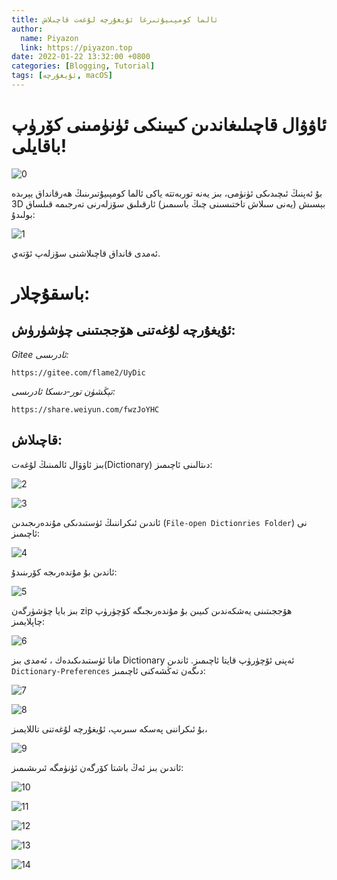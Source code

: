 ```yaml
---
title: ئالما كومپىيۇتىرغا ئ‍ۇيغۇرچە لۇغەت قاچىلاش
author:
  name: Piyazon
  link: https://piyazon.top
date: 2022-01-22 13:32:00 +0800
categories: [Blogging, Tutorial]
tags: [ئۇيغۇرچە, macOS]
---
```


<style>
@import url(/assets/css/uyghur.css);
</style>

# ئاۋۋال قاچىلىغاندىن كىيىنكى ئۈنۈمىنى كۆرۈپ باقايلى!

![0](/old-salon/uyghur-dictionary/640.webp)

بۇ ئەپنىڭ ئىچىدىكى ئۈنۈمى، بىز يەنە توربەتتە ياكى ئالما كومپىيۇتىرىنىڭ ھەرقانداق يېرىدە 3D بېسىش (يەنى سىلاش تاختىسىنى چىڭ باسىمىز) ئارقىلىق سۆزلەرنى تەرجىمە قىلساق بولىدۇ:



![1](/old-salon/uyghur-dictionary/640-1.webp)



ئەمدى قانداق قاچىلاشنى سۆزلەپ ئۆتەي.



# باسقۇچلار:



## ئۇيغۇرچە لۇغەتنى ھۆججىتىنى چۈشۈرۈش:

*Gitee ئادرىسى:*
```
https://gitee.com/flame2/UyDic
```
   

*تېڭشۈن تور-دىسكا ئادرىسى:*
```
https://share.weiyun.com/fwzJoYHC
```


## قاچىلاش:



بىز ئاۋۋال ئالمىنىڭ لۇغەت(Dictionary) دىتالىنى ئاچىمىز:



![2](/old-salon/uyghur-dictionary/640-2.webp)

![3](/old-salon/uyghur-dictionary/640-3.webp)



ئاندىن ئىكراننىڭ ئۈستىدىكى مۇندەرىجىدىن (`File-open Dictionries Folder`) نى ئاچىمىز:



![4](/old-salon/uyghur-dictionary/640-4.webp)



ئاندىن بۇ مۇندەرىجە كۆرىنىدۇ:



![5](/old-salon/uyghur-dictionary/640-5.webp)



بىز بايا چۈشۈرگەن zip ھۆججىتىنى يەشكەندىن كىيىن بۇ مۇندەرىجىگە كۆچۈرۈپ چاپلايمىز:



![6](/old-salon/uyghur-dictionary/640-6.webp)



مانا ئۈستىدىكىدەك ، ئەمدى بىز Dictionary ئەپنى ئۆچۈرۈپ قايتا ئاچىمىز. ئاندىن `Dictionary-Preferences` دىگەن تەڭشەكنى ئاچىمىز:

![7](/old-salon/uyghur-dictionary/640-new.webp)

![8](/old-salon/uyghur-dictionary/640-1-new.webp)



بۇ ئىكراننى پەسكە سىرىپ، ئۇيغۇرچە لۇغەتنى تاللايمىز، 



![9](/old-salon/uyghur-dictionary/640-2-new.webp)



ئاندىن بىز ئەڭ باشتا كۆرگەن ئۈنۈمگە ئىرىشىمىز:



![10](/old-salon/uyghur-dictionary/640.png)

![11](/old-salon/uyghur-dictionary/640-7.webp)

![12](/old-salon/uyghur-dictionary/640-1.png)

![13](/old-salon/uyghur-dictionary/640-8.webp)

![14](/old-salon/uyghur-dictionary/640-add.webp)